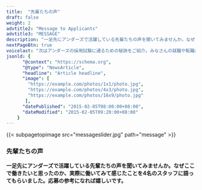 ```yaml
---
title:  "先輩たちの声"
draft: false
weight: 2
advtitle2: "Message to Applicants"
advtitle3: "MESSAGE"
description: "一足先にアンダーズで活躍している先輩たちの声を聞いてみませんか。なぜここで働きたいと思ったのか、実際に働いてみて感じたことを4名のスタッフに語ってもらいました。応募の参考になれば嬉しいです。"
nextPageBtn: true
voicelast: "次はアンダーズの採用試験に通るための秘訣をご紹介。みなさんの就職や転職が有意義なものになるように、いくつかのヒントをお伝えします。 "
jsonld: {
      "@context": "https://schema.org",
      "@type": "NewsArticle",
      "headline": "Article headline",
      "image": [
        "https://example.com/photos/1x1/photo.jpg",
        "https://example.com/photos/4x3/photo.jpg",
        "https://example.com/photos/16x9/photo.jpg"
       ],
      "datePublished": "2015-02-05T08:00:00+08:00",
      "dateModified": "2015-02-05T09:20:00+08:00"
    }
---
```

{{< subpagetopimage src="messageslider.jpg" path="message" >}}
### 先輩たちの声

**一足先にアンダーズで活躍している先輩たちの声を聞いてみませんか。なぜここで働きたいと思ったのか、実際に働いてみて感じたことを4名のスタッフに語ってもらいました。応募の参考になれば嬉しいです。**
